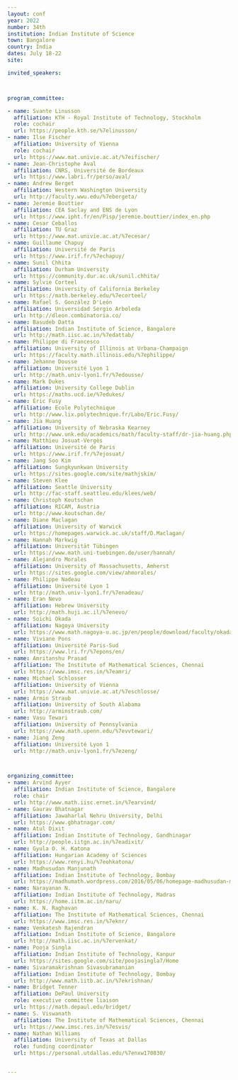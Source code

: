 ```yaml
---
layout: conf
year: 2022
number: 34th
institution: Indian Institute of Science
town: Bangalore
country: India
dates: July 18-22
site: 

invited_speakers:



program_committee:

- name: Svante Linusson
  affiliation: KTH - Royal Institute of Technology, Stockholm
  role: cochair 
  url: https://people.kth.se/%7elinusson/
- name: Ilse Fischer 
  affiliation: University of Vienna
  role: cochair
  url: https://www.mat.univie.ac.at/%7eifischer/
- name: Jean-Christophe Aval 
  affiliation: CNRS, Université de Bordeaux
  url: https://www.labri.fr/perso/aval/
- name: Andrew Berget
  affiliation: Western Washington University
  url: http://faculty.wwu.edu/%7ebergeta/
- name: Jeremie Bouttier
  affiliation: CEA Saclay and ENS de Lyon
  url: https://www.ipht.fr/en/Pisp/jeremie.bouttier/index_en.php
- name: Cesar Ceballos
  affiliation: TU Graz
  url: https://www.mat.univie.ac.at/%7ecesar/
- name: Guillaume Chapuy
  affiliation: Université de Paris
  url: https://www.irif.fr/%7echapuy/
- name: Sunil Chhita
  affiliation: Durham University
  url: https://community.dur.ac.uk/sunil.chhita/
- name: Sylvie Corteel
  affiliation: University of California Berkeley
  url: https://math.berkeley.edu/%7ecorteel/
- name: Rafael S. González D'León
  affiliation: Universidad Sergio Arboleda
  url: http://dleon.combinatoria.co/
- name: Basudeb Datta
  affiliation: Indian Institute of Science, Bangalore
  url: http://math.iisc.ac.in/%7edattab/
- name: Philippe di Francesco
  affiliation: University of Illinois at Urbana-Champaign
  url: https://faculty.math.illinois.edu/%7ephilippe/
- name: Jehanne Dousse
  affiliation: Université Lyon 1
  url: http://math.univ-lyon1.fr/%7edousse/
- name: Mark Dukes
  affiliation: University College Dublin
  url: https://maths.ucd.ie/%7edukes/
- name: Éric Fusy
  affiliation: Ecole Polytechnique
  url: http://www.lix.polytechnique.fr/Labo/Eric.Fusy/
- name: Jia Huang
  affiliation: University of Nebraska Kearney
  url: http://www.unk.edu/academics/math/faculty-staff/dr-jia-huang.php
- name: Matthieu Josuat-Vergès
  affiliation: Université de Paris
  url: https://www.irif.fr/%7ejosuat/
- name: Jang Soo Kim
  affiliation: Sungkyunkwan University
  url: https://sites.google.com/site/mathjskim/
- name: Steven Klee
  affiliation: Seattle University 
  url: http://fac-staff.seattleu.edu/klees/web/
- name: Christoph Koutschan
  affiliation: RICAM, Austria
  url: http://www.koutschan.de/
- name: Diane Maclagan
  affiliation: University of Warwick
  url: https://homepages.warwick.ac.uk/staff/D.Maclagan/
- name: Hannah Markwig
  affiliation: Universität Tübingen
  url: https://www.math.uni-tuebingen.de/user/hannah/
- name: Alejandro Morales
  affiliation: University of Massachusetts, Amherst
  url: https://sites.google.com/view/ahmorales/
- name: Philippe Nadeau
  affiliation: Université Lyon 1
  url: http://math.univ-lyon1.fr/%7enadeau/
- name: Eran Nevo
  affiliation: Hebrew University
  url: http://math.huji.ac.il/%7enevo/
- name: Soichi Okada
  affiliation: Nagoya University
  url: https://www.math.nagoya-u.ac.jp/en/people/download/faculty/okada_soichi_en.pdf
- name: Viviane Pons
  affiliation: Université Paris-Sud
  url: https://www.lri.fr/%7epons/en/
- name: Amritanshu Prasad
  affiliation: The Institute of Mathematical Sciences, Chennai
  url: https://www.imsc.res.in/%7eamri/
- name: Michael Schlosser
  affiliation: University of Vienna
  url: https://www.mat.univie.ac.at/%7eschlosse/
- name: Armin Straub
  affiliation: University of South Alabama
  url: http://arminstraub.com/
- name: Vasu Tewari
  affiliation: University of Pennsylvania
  url: https://www.math.upenn.edu/%7evvtewari/
- name: Jiang Zeng
  affiliation: Université Lyon 1
  url: http://math.univ-lyon1.fr/%7ezeng/



organizing_committee:
- name: Arvind Ayyer
  affiliation: Indian Institute of Science, Bangalore
  role: chair
  url: http://www.math.iisc.ernet.in/%7earvind/
- name: Gaurav Bhatnagar
  affiliation: Jawaharlal Nehru University, Delhi
  url: https://www.gbhatnagar.com/
- name: Atul Dixit
  affiliation: Indian Institute of Technology, Gandhinagar
  url: http://people.iitgn.ac.in/%7eadixit/
- name: Gyula O. H. Katona
  affiliation: Hungarian Academy of Sciences
  url: https://www.renyi.hu/%7eohkatona/
- name: Madhusudan Manjunath
  affiliation: Indian Institute of Technology, Bombay
  url: https://madhumath.wordpress.com/2016/05/06/homepage-madhusudan-manjunath/
- name: Narayanan N.
  affiliation: Indian Institute of Technology, Madras
  url: https://home.iitm.ac.in/naru/
- name: K. N. Raghavan
  affiliation: The Institute of Mathematical Sciences, Chennai
  url: https://www.imsc.res.in/%7eknr/
- name: Venkatesh Rajendran
  affiliation: Indian Institute of Science, Bangalore
  url: http://math.iisc.ac.in/%7ervenkat/
- name: Pooja Singla
  affiliation: Indian Institute of Technology, Kanpur
  url: https://sites.google.com/site/poojasingla7/Home
- name: Sivaramakrishnan Sivasubramanian
  affiliation: Indian Institute of Technology, Bombay
  url: http://www.math.iitb.ac.in/%7ekrishnan/
- name: Bridget Tenner
  affiliation: DePaul University
  role: executive committee liaison
  url: https://math.depaul.edu/bridget/
- name: S. Viswanath 
  affiliation: The Institute of Mathematical Sciences, Chennai
  url: https://www.imsc.res.in/%7esvis/
- name: Nathan Williams
  affiliation: University of Texas at Dallas
  role: funding coordinator
  url: https://personal.utdallas.edu/%7enxw170830/


---
```


<!--

- name: Omer Angel
  affiliation: University of British Columbia
  url: https://www.math.ubc.ca/%7eangel/
- name: Sen-Peng Eu
  affiliation: National Taiwan Normal University
  url: http://math.ntnu.edu.tw/%7espeu/
- name: Apoorva Khare
  affiliation: Indian Institute of Science
  url: http://math.iisc.ac.in/%7ekhare/
- name: Anton Mellit
  affiliation: University of Vienna
  url: https://www.mellit.org/
- name: Piotr Śniady
  affiliation: Polish Academy of Sciences
  url: https://psniady.impan.pl/
- name: Anne Thomas
  affiliation: University of Sydney
  url: https://www.maths.usyd.edu.au/u/athomas/
- name: Hugh Thomas
  affiliation: Université du Québec à Montréal
  url: http://www.lacim.uqam.ca/~hugh/
- name: Rekha Thomas
  affiliation: University of Washington 
  url: https://sites.math.washington.edu/%7ethomas/
- name: Cynthia Vinzant
  affiliation: North Carolina State University
  url: https://clvinzan.math.ncsu.edu/

-->
